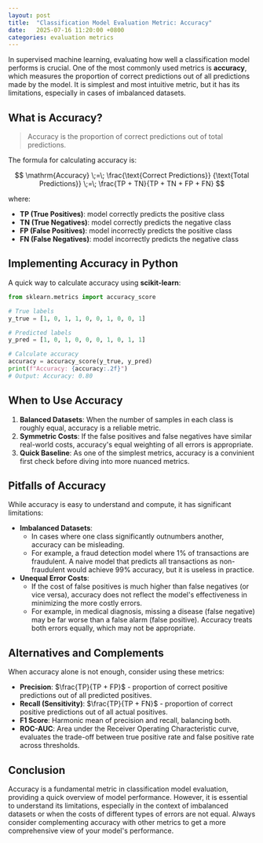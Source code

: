 ```yaml
---
layout: post
title:  "Classification Model Evaluation Metric: Accuracy"
date:   2025-07-16 11:20:00 +0800
categories: evaluation metrics
---
```

<head>
    <script src="https://cdn.mathjax.org/mathjax/latest/MathJax.js?config=TeX-AMS-MML_HTMLorMML" type="text/javascript"></script>
    <script type="text/x-mathjax-config">
        MathJax.Hub.Config({
            tex2jax: {
            skipTags: ['script', 'noscript', 'style', 'textarea', 'pre'],
            inlineMath: [['$','$']]
            }
        });
    </script>
</head>

In supervised machine learning, evaluating how well a classification model performs is crucial. One of the most commonly used metrics is **accuracy**, which measures the proportion of correct predictions out of all predictions made by the model. It is simplest and most intuitive metric, but it has its limitations, especially in cases of imbalanced datasets.

## What is Accuracy?

> Accuracy is the proportion of correct predictions out of total predictions.

The formula for calculating accuracy is:

$$
\mathrm{Accuracy}
\;=\;
\frac{\text{Correct Predictions}}
     {\text{Total Predictions}}
\;=\;
\frac{TP + TN}{TP + TN + FP + FN}
$$

where:
- **TP (True Positives)**: model correctly predicts the positive class
- **TN (True Negatives)**: model correctly predicts the negative class
- **FP (False Positives)**: model incorrectly predicts the positive class
- **FN (False Negatives)**: model incorrectly predicts the negative class

## Implementing Accuracy in Python

A quick way to calculate accuracy using **scikit-learn**:

```python
from sklearn.metrics import accuracy_score

# True labels
y_true = [1, 0, 1, 1, 0, 0, 1, 0, 0, 1]

# Predicted labels
y_pred = [1, 0, 1, 0, 0, 0, 1, 0, 1, 1]

# Calculate accuracy
accuracy = accuracy_score(y_true, y_pred)
print(f"Accuracy: {accuracy:.2f}")
# Output: Accuracy: 0.80
```

## When to Use Accuracy

1. **Balanced Datasets**: When the number of samples in each class is roughly equal, accuracy is a reliable metric.
2. **Symmetric Costs**: If the false positives and false negatives have similar real-world costs, accuracy's equal weighting of all errors is appropriate.
3. **Quick Baseline**: As one of the simplest metrics, accuracy is a convinient first check before diving into more nuanced metrics.

## Pitfalls of Accuracy

While accuracy is easy to understand and compute, it has significant limitations:

- **Imbalanced Datasets**: 
    - In cases where one class significantly outnumbers another, accuracy can be misleading. 
    - For example, a fraud detection model where 1% of transactions are fraudulent. A naive model that predicts all transactions as non-fraudulent would achieve 99% accuracy, but it is useless in practice.
- **Unequal Error Costs**:
    - If the cost of false positives is much higher than false negatives (or vice versa), accuracy does not reflect the model's effectiveness in minimizing the more costly errors.
    - For example, in medical diagnosis, missing a disease (false negative) may be far worse than a false alarm (false positive). Accuracy treats both errors equally, which may not be appropriate.

## Alternatives and Complements

When accuracy alone is not enough, consider using these metrics:
- **Precision**: $\frac{TP}{TP + FP}$ - proportion of correct positive predictions out of all predicted positives.
- **Recall (Sensitivity)**: $\frac{TP}{TP + FN}$ - proportion of correct positive predictions out of all actual positives.
- **F1 Score**: Harmonic mean of precision and recall, balancing both.
- **ROC-AUC**: Area under the Receiver Operating Characteristic curve, evaluates the trade-off between true positive rate and false positive rate across thresholds.

## Conclusion

Accuracy is a fundamental metric in classification model evaluation, providing a quick overview of model performance. However, it is essential to understand its limitations, especially in the context of imbalanced datasets or when the costs of different types of errors are not equal. Always consider complementing accuracy with other metrics to get a more comprehensive view of your model's performance.